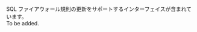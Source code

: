 <Namespace Name="Microsoft.Azure.Management.Sql.Fluent.SqlFirewallRule.Update">
  <Docs>
    <summary>SQL ファイアウォール規則の更新をサポートするインターフェイスが含まれています。</summary> 
    <remarks>To be added.</remarks>
  </Docs>
</Namespace>

